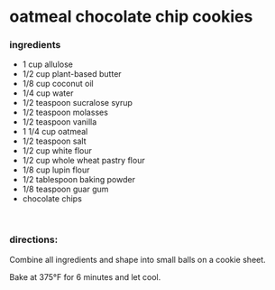 # oatmeal chocolate chip cookies

### ingredients
- 1 cup allulose
- 1/2 cup plant-based butter
- 1/8 cup coconut oil
- 1/4 cup water
- 1/2 teaspoon sucralose syrup
- 1/2 teaspoon molasses
- 1/2 teaspoon vanilla
- 1 1/4 cup oatmeal
- 1/2 teaspoon salt
- 1/2 cup white flour
- 1/2 cup whole wheat pastry flour
- 1/8 cup lupin flour
- 1/2 tablespoon baking powder
- 1/8 teaspoon guar gum
- chocolate chips

<br>

### directions:

Combine all ingredients and shape into small balls on a cookie sheet.

Bake at 375°F for 6 minutes and let cool.

